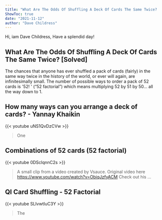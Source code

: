 ```yaml
---
title: "What Are The Odds Of Shuffling A Deck Of Cards The Same Twice? [Solved]"
ShowToc: true 
date: "2021-11-12"
author: "Dave Childress" 
---
```


Hi, iam Dave Childress, Have a splendid day!
## What Are The Odds Of Shuffling A Deck Of Cards The Same Twice? [Solved]
The chances that anyone has ever shuffled a pack of cards (fairly) in the same way twice in the history of the world, or ever will again, are infinitesimally small. The number of possible ways to order a pack of 52 cards is '52! ' (“52 factorial”) which means multiplying 52 by 51 by 50… all the way down to 1.

## How many ways can you arrange a deck of cards? - Yannay Khaikin
{{< youtube uNS1QvDzCVw >}}
>One 

## Combinations of 52 cards (52 factorial)
{{< youtube 0DSclqnnC2s >}}
>A small clip from a video created by Vsauce. Original video here https://www.youtube.com/watch?v=ObiqJzfyACM Check out his ...

## QI Card Shuffling - 52 Factorial
{{< youtube SLIvwtIuC3Y >}}
>The 

